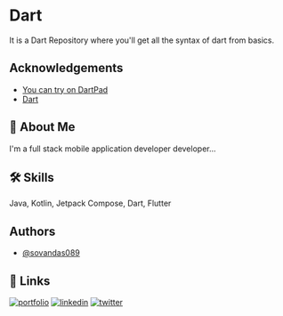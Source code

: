 
# Dart

It is a Dart Repository where you'll get all the syntax of dart from basics.


## Acknowledgements

 - [You can try on DartPad](https://dartpad.dev/)
 - [Dart](https://dart.dev/)
 

## 🚀 About Me
I'm a full stack mobile application developer developer...


## 🛠 Skills
Java, Kotlin, Jetpack Compose, Dart, Flutter 


## Authors

- [@sovandas089](https://www.github.com/sovandas089)


## 🔗 Links
[![portfolio](https://img.shields.io/badge/my_portfolio-000?style=for-the-badge&logo=ko-fi&logoColor=white)](https://katherineoelsner.com/)
[![linkedin](https://img.shields.io/badge/linkedin-0A66C2?style=for-the-badge&logo=linkedin&logoColor=white)](https://www.linkedin.com/)
[![twitter](https://img.shields.io/badge/twitter-1DA1F2?style=for-the-badge&logo=twitter&logoColor=white)](https://twitter.com/)

